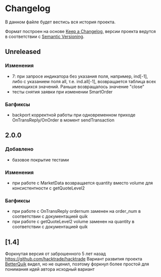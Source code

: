 # Changelog
В данном файле будет вестись вся история проекта.

Формат построен на основе [Keep a Changelog](https://keepachangelog.com/en/1.0.0/),
версии проекта ведутся в соответствии с [Semantic Versioning](https://semver.org/spec/v2.0.0.html).

## Unreleased
### Изменения
- 7: при запросе индикатора без указания поля, например, ind[-1], либо с указанием поля all, т.е. ind.all[-1], возвращается таблица всех имеющихся значений. Раньше возвращалось значение "close"
- тесты снятия заявки при изменении SmartOrder

### Багфиксы
- backport корректной работы при одновременном приходе OnTransReply/OnOrder в момент sendTransaction

## 2.0.0
### Добавлено
- базовое покрытие тестами

### Изменения
- при работе с MarketData возвращается quantity вместо volume для консистентности с getQuoteLevel2

### Багфиксы
- при работе с OnTransReply ordernum заменен на order_num в соответствии с документацией quik
- при работе с getQuoteLevel2 volume заменен на quantity в соответствии с документацией quik

## [1.4]
Форкнутая версия от заброшенного 5 лет назад https://github.com/hacktrade/hacktrade
Вариант развития проекта [BetterQuik](https://github.com/BetterQuik/framework) видел, но не оценил, поэтому форкнул более простой для понимания идей автора исходный вариант
